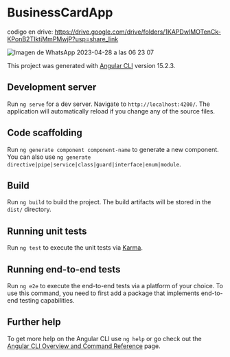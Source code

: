 # BusinessCardApp

codigo en drive: https://drive.google.com/drive/folders/1KAPDwIMOTenCk-KPonB2TIktjMmPMwjP?usp=share_link

![Imagen de WhatsApp 2023-04-28 a las 06 23 07](https://user-images.githubusercontent.com/90990023/235209551-d4ea8519-8014-41c7-bf48-4c91b742a283.jpg)


This project was generated with [Angular CLI](https://github.com/angular/angular-cli) version 15.2.3.

## Development server

Run `ng serve` for a dev server. Navigate to `http://localhost:4200/`. The application will automatically reload if you change any of the source files.

## Code scaffolding

Run `ng generate component component-name` to generate a new component. You can also use `ng generate directive|pipe|service|class|guard|interface|enum|module`.

## Build

Run `ng build` to build the project. The build artifacts will be stored in the `dist/` directory.

## Running unit tests

Run `ng test` to execute the unit tests via [Karma](https://karma-runner.github.io).

## Running end-to-end tests

Run `ng e2e` to execute the end-to-end tests via a platform of your choice. To use this command, you need to first add a package that implements end-to-end testing capabilities.

## Further help

To get more help on the Angular CLI use `ng help` or go check out the [Angular CLI Overview and Command Reference](https://angular.io/cli) page.

